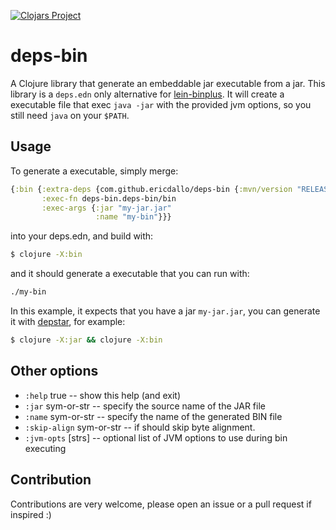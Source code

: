 [![Clojars Project](https://img.shields.io/clojars/v/com.github.ericdallo/deps-bin.svg)](https://clojars.org/com.github.ericdallo/deps-bin)

# deps-bin

A Clojure library that generate an embeddable jar executable from a jar.
This library is a `deps.edn` only alternative for [lein-binplus](https://github.com/BrunoBonacci/lein-binplus). It will create a executable file that exec `java -jar` with the provided jvm options, so you still need `java` on your `$PATH`.

## Usage

To generate a executable, simply merge:

```clojure
{:bin {:extra-deps {com.github.ericdallo/deps-bin {:mvn/version "RELEASE"}}
       :exec-fn deps-bin.deps-bin/bin
       :exec-args {:jar "my-jar.jar" 
                   :name "my-bin"}}}
```

into your deps.edn, and build with:

``` bash
$ clojure -X:bin
```

and it should generate a executable that you can run with:

``` bash
./my-bin
```

In this example, it expects that you have a jar `my-jar.jar`, you can generate it with [depstar](https://github.com/seancorfield/depstar), for example:

``` bash
$ clojure -X:jar && clojure -X:bin
```

## Other options

- `:help` true              -- show this help (and exit)
- `:jar` sym-or-str         -- specify the source name of the JAR file
- `:name` sym-or-str        -- specify the name of the generated BIN file
- `:skip-align` sym-or-str  -- if should skip byte alignment.
- `:jvm-opts` [strs]        -- optional list of JVM options to use during bin executing

## Contribution

Contributions are very welcome, please open an issue or a pull request if inspired :)
